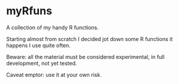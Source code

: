 # myRfuns

A collection of my handy R functions.

Starting almost from scratch I decided jot down some R functions it happens I use quite often.

Beware: all the material must be considered experimental, in full development, not yet tested.

Caveat emptor: use it at your own risk.
